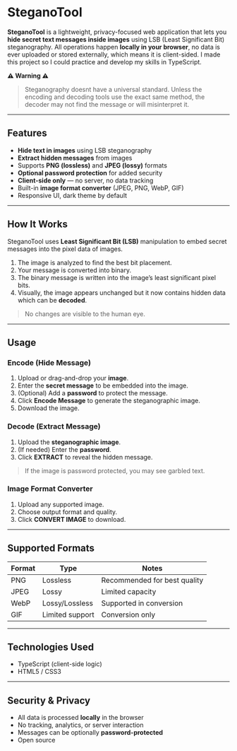 # SteganoTool

**SteganoTool** is a lightweight, privacy-focused web application that lets you **hide secret text messages inside images** using LSB (Least Significant Bit) steganography. All operations happen **locally in your browser**, no data is ever uploaded or stored externally, which means it is client-sided. I made this project so I could practice and develop my skills in TypeScript.

**⚠️ Warning ⚠️**
> Steganography doesnt have a universal standard. Unless the encoding and decoding tools use the exact same method, the decoder may not find the message or will misinterpret it.

---

## Features

- **Hide text in images** using LSB steganography
- **Extract hidden messages** from images
- Supports **PNG (lossless)** and **JPEG (lossy)** formats
- **Optional password protection** for added security
- **Client-side only** — no server, no data tracking
- Built-in **image format converter** (JPEG, PNG, WebP, GIF)
- Responsive UI, dark theme by default

---

## How It Works

SteganoTool uses **Least Significant Bit (LSB)** manipulation to embed secret messages into the pixel data of images.

1. The image is analyzed to find the best bit placement.
2. Your message is converted into binary.
3. The binary message is written into the image’s least significant pixel bits.
4. Visually, the image appears unchanged but it now contains hidden data which can be **decoded**.

> No changes are visible to the human eye.

---

## Usage

### Encode (Hide Message)

1. Upload or drag-and-drop your **image**.
2. Enter the **secret message** to be embedded into the image.
3. (Optional) Add a **password** to protect the message.
4. Click **Encode Message** to generate the steganographic image.
5. Download the image.

### Decode (Extract Message)

1. Upload the **steganographic image**.
2. (If needed) Enter the **password**.
3. Click **EXTRACT** to reveal the hidden message.
> If the image is password protected, you may see garbled text.   

### Image Format Converter

1. Upload any supported image.
2. Choose output format and quality.
3. Click **CONVERT IMAGE** to download.

---

## Supported Formats

| Format | Type              | Notes                     |
|--------|-------------------|---------------------------|
| PNG    | Lossless          | Recommended for best quality |
| JPEG   | Lossy             | Limited capacity          |
| WebP   | Lossy/Lossless    | Supported in conversion   |
| GIF    | Limited support   | Conversion only           |

---

## Technologies Used

- TypeScript (client-side logic)
- HTML5 / CSS3

---

## Security & Privacy

- All data is processed **locally** in the browser
- No tracking, analytics, or server interaction
- Messages can be optionally **password-protected**
- Open source


